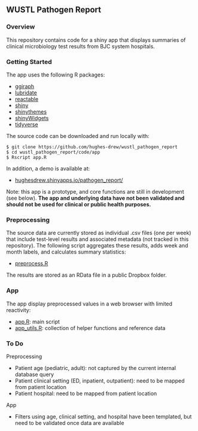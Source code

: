 ## WUSTL Pathogen Report

### Overview
This repository contains code for a shiny app that displays summaries of clinical microbiology test results from BJC system hospitals.

### Getting Started
The app uses the following R packages:

- [ggiraph](https://github.com/davidgohel/ggiraph)
- [lubridate](https://github.com/tidyverse/lubridate)
- [reactable](https://github.com/glin/reactable)
- [shiny](https://github.com/rstudio/shiny)
- [shinythemes](https://github.com/rstudio/shinythemes)
- [shinyWidgets](https://github.com/dreamRs/shinyWidgets)
- [tidyverse](https://github.com/tidyverse/tidyverse)

The source code can be downloaded and run locally with:

```
$ git clone https://github.com/hughes-drew/wustl_pathogen_report
$ cd wustl_pathogen_report/code/app
$ Rscript app.R
```

In addition, a demo is available at:

- [hughesdrew.shinyapps.io/pathogen_report/](https://hughesdrew.shinyapps.io/pathogen_report/)

Note: this app is a prototype, and core functions are still in development (see below). **The app and underlying data have not been validated and should not be used for clinical or public health purposes.**

### Preprocessing
The source data are currently stored as individual .csv files (one per week) that include test-level results and associated metadata (not tracked in this repository). The following script aggregates these results, adds week and month labels, and calculates summary statistics:

- [preprocess.R](code/preprocess/preprocess.R)

The results are stored as an RData file in a public Dropbox folder.

### App

The app display preprocessed values in a web browser with limited reactivity:

- [app.R](code/app/app.R): main script
- [app_utils.R](code/app/app_utils.R): collection of helper functions and reference data

### To Do

Preprocessing
- Patient age (pediatric, adult): not captured by the current internal database query
- Patient clinical setting (ED, inpatient, outpatient): need to be mapped from patient location
- Patient hospital: need to be mapped from patient location

App
- Filters using age, clinical setting, and hospital have been templated, but need to be validated once data are available
